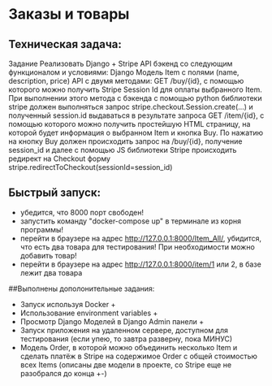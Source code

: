 # Заказы и товары

## Техническая задача: 
Задание
Реализовать Django + Stripe API бэкенд со следующим функционалом и условиями:
Django Модель Item с полями (name, description, price) 
API с двумя методами:
GET /buy/{id}, c помощью которого можно получить Stripe Session Id для оплаты выбранного Item. При выполнении этого метода c бэкенда с помощью python библиотеки stripe должен выполняться запрос stripe.checkout.Session.create(...) и полученный session.id выдаваться в результате запроса
GET /item/{id}, c помощью которого можно получить простейшую HTML страницу, на которой будет информация о выбранном Item и кнопка Buy. По нажатию на кнопку Buy должен происходить запрос на /buy/{id}, получение session_id и далее  с помощью JS библиотеки Stripe происходить редирект на Checkout форму stripe.redirectToCheckout(sessionId=session_id)

## Быстрый запуск:
 - убедится, что 8000 порт свободен!
 - запустить команду "docker-compose up" в терминале из корня программы!
 - перейти в браузере на адрес http://127.0.0.1:8000/Item_All/, убидится, что есть два товара для тестирования! При необходимости можно добавить товар!
 - перейти в браузере на адрес http://127.0.0.1:8000/item/1 или 2, в базе лежит два товара
 
 
##Выполнены дополонительные задания:
 - Запуск используя Docker +
 - Использование environment variables +
 - Просмотр Django Моделей в Django Admin панели +
 - Запуск приложения на удаленном сервере, доступном для тестирования (если упею, то завтра разверну, пока МИНУС)
 - Модель Order, в которой можно объединить несколько Item и сделать платёж в Stripe на содержимое 
 Order c общей стоимостью всех Items (описаны две модели в проекте, со Stripe еще не разобрался до конца +-)


